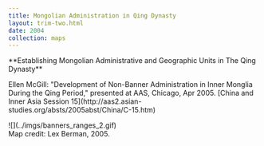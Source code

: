 ```yaml
---
title: Mongolian Administration in Qing Dynasty
layout: trim-two.html
date: 2004
collection: maps
---
```

<div class="chunk">

 <p class="monkey">
   **Establishing Mongolian Administrative and Geographic Units in The Qing Dynasty**
 </p>
 <p class="monkey">
Ellen McGill: "Development of Non-Banner Administration in Inner Monglia During the Qing Period,"  presented at AAS, Chicago, Apr 2005. [China and Inner Asia Session 15](http://aas2.asian-studies.org/absts/2005abst/China/C-15.htm) </p>
 <div class="maps">
![](../imgs/banners_ranges_2.gif)
 </div>
Map credit:  Lex Berman, 2005.

</div>


